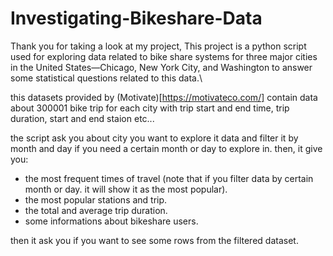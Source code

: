 # Investigating-Bikeshare-Data

Thank you for taking a look at my project, This project is a python script used for exploring data related to bike share systems for three major cities in the United States—Chicago, New York City, and Washington to answer some statistical questions related to this data.\

this datasets provided by (Motivate)[https://motivateco.com/] contain data about 300001 bike trip for each city with trip start and end time, trip duration, start and end staion etc...

the script ask you about city you want to explore it data and filter it by month and day if you need a certain month or day to explore in. then, it give you:
* the most frequent times of travel (note that if you filter data by certain month or day. it will show it as the most popular). 
* the most popular stations and trip.
* the total and average trip duration.
* some informations about bikeshare users.

then it ask you if you want to see some rows from the filtered dataset.
